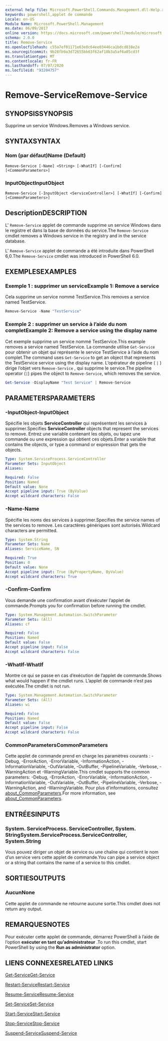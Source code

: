 ```yaml
---
external help file: Microsoft.PowerShell.Commands.Management.dll-Help.xml
keywords: powershell,applet de commande
Locale: en-US
Module Name: Microsoft.PowerShell.Management
ms.date: 06/09/2017
online version: https://docs.microsoft.com/powershell/module/microsoft.powershell.management/remove-service?view=powershell-6&WT.mc_id=ps-gethelp
schema: 2.0.0
title: Remove-Service
ms.openlocfilehash: c55a7ef01171e63e8c64ee03446ca1bdcd838e2a
ms.sourcegitcommit: 9b28fb9a3d72655bb63f62af18b3a5af6a05cd3f
ms.translationtype: MT
ms.contentlocale: fr-FR
ms.lasthandoff: 07/07/2020
ms.locfileid: "93204757"
---
```

# <span data-ttu-id="35731-103">Remove-Service</span><span class="sxs-lookup"><span data-stu-id="35731-103">Remove-Service</span></span>

## <span data-ttu-id="35731-104">SYNOPSIS</span><span class="sxs-lookup"><span data-stu-id="35731-104">SYNOPSIS</span></span>
<span data-ttu-id="35731-105">Supprime un service Windows.</span><span class="sxs-lookup"><span data-stu-id="35731-105">Removes a Windows service.</span></span>

## <span data-ttu-id="35731-106">SYNTAX</span><span class="sxs-lookup"><span data-stu-id="35731-106">SYNTAX</span></span>

### <span data-ttu-id="35731-107">Nom (par défaut)</span><span class="sxs-lookup"><span data-stu-id="35731-107">Name (Default)</span></span>

```
Remove-Service [-Name] <String> [-WhatIf] [-Confirm] [<CommonParameters>]
```

### <span data-ttu-id="35731-108">InputObject</span><span class="sxs-lookup"><span data-stu-id="35731-108">InputObject</span></span>

```
Remove-Service [-InputObject <ServiceController>] [-WhatIf] [-Confirm] [<CommonParameters>]
```

## <span data-ttu-id="35731-109">Description</span><span class="sxs-lookup"><span data-stu-id="35731-109">DESCRIPTION</span></span>

<span data-ttu-id="35731-110">L' `Remove-Service` applet de commande supprime un service Windows dans le registre et dans la base de données du service.</span><span class="sxs-lookup"><span data-stu-id="35731-110">The `Remove-Service` cmdlet removes a Windows service in the registry and in the service database.</span></span>

<span data-ttu-id="35731-111">L' `Remove-Service` applet de commande a été introduite dans PowerShell 6,0.</span><span class="sxs-lookup"><span data-stu-id="35731-111">The `Remove-Service` cmdlet was introduced in PowerShell 6.0.</span></span>

## <span data-ttu-id="35731-112">EXEMPLES</span><span class="sxs-lookup"><span data-stu-id="35731-112">EXAMPLES</span></span>

### <span data-ttu-id="35731-113">Exemple 1 : supprimer un service</span><span class="sxs-lookup"><span data-stu-id="35731-113">Example 1: Remove a service</span></span>

<span data-ttu-id="35731-114">Cela supprime un service nommé TestService.</span><span class="sxs-lookup"><span data-stu-id="35731-114">This removes a service named TestService.</span></span>

```powershell
Remove-Service -Name "TestService"
```

### <span data-ttu-id="35731-115">Exemple 2 : supprimer un service à l’aide du nom complet</span><span class="sxs-lookup"><span data-stu-id="35731-115">Example 2: Remove a service using the display name</span></span>

<span data-ttu-id="35731-116">Cet exemple supprime un service nommé TestService.</span><span class="sxs-lookup"><span data-stu-id="35731-116">This example removes a service named TestService.</span></span> <span data-ttu-id="35731-117">La commande utilise `Get-Service` pour obtenir un objet qui représente le service TestService à l’aide du nom complet.</span><span class="sxs-lookup"><span data-stu-id="35731-117">The command uses `Get-Service` to get an object that represents the TestService service using the display name.</span></span> <span data-ttu-id="35731-118">L’opérateur de pipeline ( `|` ) dirige l’objet vers `Remove-Service` , qui supprime le service.</span><span class="sxs-lookup"><span data-stu-id="35731-118">The pipeline operator (`|`) pipes the object to `Remove-Service`, which removes the service.</span></span>

```powershell
Get-Service -DisplayName "Test Service" | Remove-Service
```

## <span data-ttu-id="35731-119">PARAMETERS</span><span class="sxs-lookup"><span data-stu-id="35731-119">PARAMETERS</span></span>

### <span data-ttu-id="35731-120">-InputObject</span><span class="sxs-lookup"><span data-stu-id="35731-120">-InputObject</span></span>

<span data-ttu-id="35731-121">Spécifie les objets **ServiceController** qui représentent les services à supprimer.</span><span class="sxs-lookup"><span data-stu-id="35731-121">Specifies **ServiceController** objects that represent the services to remove.</span></span> <span data-ttu-id="35731-122">Entrez une variable contenant les objets, ou tapez une commande ou une expression qui obtient ces objets.</span><span class="sxs-lookup"><span data-stu-id="35731-122">Enter a variable that contains the objects, or type a command or expression that gets the objects.</span></span>

```yaml
Type: System.ServiceProcess.ServiceController
Parameter Sets: InputObject
Aliases:

Required: False
Position: Named
Default value: None
Accept pipeline input: True (ByValue)
Accept wildcard characters: False
```

### <span data-ttu-id="35731-123">-Name</span><span class="sxs-lookup"><span data-stu-id="35731-123">-Name</span></span>

<span data-ttu-id="35731-124">Spécifie les noms des services à supprimer.</span><span class="sxs-lookup"><span data-stu-id="35731-124">Specifies the service names of the services to remove.</span></span> <span data-ttu-id="35731-125">Les caractères génériques sont autorisés.</span><span class="sxs-lookup"><span data-stu-id="35731-125">Wildcard characters are permitted.</span></span>

```yaml
Type: System.String
Parameter Sets: Name
Aliases: ServiceName, SN

Required: True
Position: 0
Default value: None
Accept pipeline input: True (ByPropertyName, ByValue)
Accept wildcard characters: True
```

### <span data-ttu-id="35731-126">-Confirm</span><span class="sxs-lookup"><span data-stu-id="35731-126">-Confirm</span></span>

<span data-ttu-id="35731-127">Vous demande une confirmation avant d’exécuter l’applet de commande.</span><span class="sxs-lookup"><span data-stu-id="35731-127">Prompts you for confirmation before running the cmdlet.</span></span>

```yaml
Type: System.Management.Automation.SwitchParameter
Parameter Sets: (All)
Aliases: cf

Required: False
Position: Named
Default value: False
Accept pipeline input: False
Accept wildcard characters: False
```

### <span data-ttu-id="35731-128">-WhatIf</span><span class="sxs-lookup"><span data-stu-id="35731-128">-WhatIf</span></span>

<span data-ttu-id="35731-129">Montre ce qui se passe en cas d’exécution de l’applet de commande.</span><span class="sxs-lookup"><span data-stu-id="35731-129">Shows what would happen if the cmdlet runs.</span></span> <span data-ttu-id="35731-130">L’applet de commande n’est pas exécutée.</span><span class="sxs-lookup"><span data-stu-id="35731-130">The cmdlet is not run.</span></span>

```yaml
Type: System.Management.Automation.SwitchParameter
Parameter Sets: (All)
Aliases: wi

Required: False
Position: Named
Default value: False
Accept pipeline input: False
Accept wildcard characters: False
```

### <span data-ttu-id="35731-131">CommonParameters</span><span class="sxs-lookup"><span data-stu-id="35731-131">CommonParameters</span></span>

<span data-ttu-id="35731-132">Cette applet de commande prend en charge les paramètres courants : -Debug, -ErrorAction, -ErrorVariable, -InformationAction, -InformationVariable, -OutVariable, -OutBuffer, -PipelineVariable, -Verbose, -WarningAction et -WarningVariable.</span><span class="sxs-lookup"><span data-stu-id="35731-132">This cmdlet supports the common parameters: -Debug, -ErrorAction, -ErrorVariable, -InformationAction, -InformationVariable, -OutVariable, -OutBuffer, -PipelineVariable, -Verbose, -WarningAction, and -WarningVariable.</span></span> <span data-ttu-id="35731-133">Pour plus d’informations, consultez [about_CommonParameters](https://go.microsoft.com/fwlink/?LinkID=113216).</span><span class="sxs-lookup"><span data-stu-id="35731-133">For more information, see [about_CommonParameters](https://go.microsoft.com/fwlink/?LinkID=113216).</span></span>

## <span data-ttu-id="35731-134">ENTRÉES</span><span class="sxs-lookup"><span data-stu-id="35731-134">INPUTS</span></span>

### <span data-ttu-id="35731-135">System. ServiceProcess. ServiceController, System. String</span><span class="sxs-lookup"><span data-stu-id="35731-135">System.ServiceProcess.ServiceController, System.String</span></span>

<span data-ttu-id="35731-136">Vous pouvez diriger un objet de service ou une chaîne qui contient le nom d’un service vers cette applet de commande.</span><span class="sxs-lookup"><span data-stu-id="35731-136">You can pipe a service object or a string that contains the name of a service to this cmdlet.</span></span>

## <span data-ttu-id="35731-137">SORTIES</span><span class="sxs-lookup"><span data-stu-id="35731-137">OUTPUTS</span></span>

### <span data-ttu-id="35731-138">Aucun</span><span class="sxs-lookup"><span data-stu-id="35731-138">None</span></span>

<span data-ttu-id="35731-139">Cette applet de commande ne retourne aucune sortie.</span><span class="sxs-lookup"><span data-stu-id="35731-139">This cmdlet does not return any output.</span></span>

## <span data-ttu-id="35731-140">REMARQUES</span><span class="sxs-lookup"><span data-stu-id="35731-140">NOTES</span></span>

<span data-ttu-id="35731-141">Pour exécuter cette applet de commande, démarrez PowerShell à l’aide de l’option **exécuter en tant qu’administrateur** .</span><span class="sxs-lookup"><span data-stu-id="35731-141">To run this cmdlet, start PowerShell by using the **Run as administrator** option.</span></span>

## <span data-ttu-id="35731-142">LIENS CONNEXES</span><span class="sxs-lookup"><span data-stu-id="35731-142">RELATED LINKS</span></span>

[<span data-ttu-id="35731-143">Get-Service</span><span class="sxs-lookup"><span data-stu-id="35731-143">Get-Service</span></span>](Get-Service.md)

[<span data-ttu-id="35731-144">Restart-Service</span><span class="sxs-lookup"><span data-stu-id="35731-144">Restart-Service</span></span>](Restart-Service.md)

[<span data-ttu-id="35731-145">Resume-Service</span><span class="sxs-lookup"><span data-stu-id="35731-145">Resume-Service</span></span>](Resume-Service.md)

[<span data-ttu-id="35731-146">Set-Service</span><span class="sxs-lookup"><span data-stu-id="35731-146">Set-Service</span></span>](Set-Service.md)

[<span data-ttu-id="35731-147">Start-Service</span><span class="sxs-lookup"><span data-stu-id="35731-147">Start-Service</span></span>](Start-Service.md)

[<span data-ttu-id="35731-148">Stop-Service</span><span class="sxs-lookup"><span data-stu-id="35731-148">Stop-Service</span></span>](Stop-Service.md)

[<span data-ttu-id="35731-149">Suspend-Service</span><span class="sxs-lookup"><span data-stu-id="35731-149">Suspend-Service</span></span>](Suspend-Service.md)
